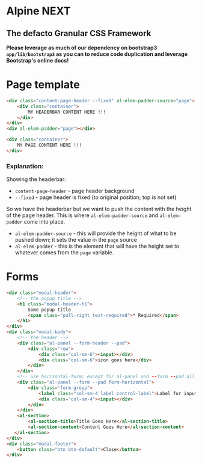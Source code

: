 
# Alpine NEXT
## The defacto Granular CSS Framework

__Please leverage as much of our dependency on bootstrap3 `app/lib/bootstrap3` as you can
to reduce code duplication and leverage Bootstrap's online docs!__

# Page template

```html
<div class="content-page-header --fixed" al-elem-padder-source="page">
    <div class="container">
        MY HEADERBAR CONTENT HERE !!!
    </div>
</div>
<div al-elem-padder="page"></div> 

<div class="container">
	MY PAGE CONTENT HERE !!!
</div>

```

### Explanation:

Showing the headerbar:
- `content-page-header` - page header background
- `--fixed` - page header is fixed (to original position; top is not set)

So we have the headerbar but we want to push the content with the height of the page header.
This is where `al-elem-padder-source` and `al-elem-padder` come into place.

- `al-elem-padder-source` - this will provide the height of what to be pushed down; it sets the value in the `page` source
- `al-elem-padder` - this is the element that will have the height set to whatever comes from the `page` variable.

# Forms

```html
<div class="modal-header">
	<!-- the popup title -->
	<h1 class="modal-header-h1">
		Some popup title
		<span class="pull-right text-required">* Required</span>
	</h1>
</div>
<div class="modal-body">
	<!-- the header -->
	<div class="al-panel --form-header --pad">
		<div class="row">
			<div class="col-sm-6"><input></div>
			<div class="col-sm-6">icon goes here</div>		
		</div>	
	</div>
	<!-- use horizontal-form; except for al-panel and --form --pad all is bootstrap markup -->
	<div class="al-panel --form --pad form-horizontal">
		<div class="form-group">
			<label class="col-sm-4 label control-label">Label for input</div>
			<div class="col-sm-4"><input></div>
		</div>
	</div>
	<al-section>
		<al-section-title>Title Goes Here</al-section-title>
		<al-section-content>Content Goes Here</al-section-content>
   </al-section>
</div>
<div class="modal-footer">
	<button class="btn btn-default">Close</button>
</div> 
```

